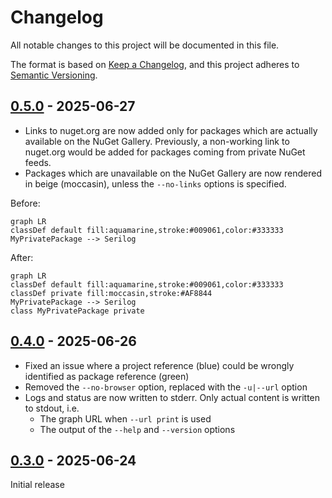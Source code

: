 # Changelog

All notable changes to this project will be documented in this file.

The format is based on [Keep a Changelog](https://keepachangelog.com/en/1.0.0/), and this project adheres to [Semantic Versioning](https://semver.org/spec/v2.0.0.html).

## [0.5.0][0.5.0] - 2025-06-27

* Links to nuget.org are now added only for packages which are actually available on the NuGet Gallery. Previously, a non-working link to nuget.org would be added for packages coming from private NuGet feeds.
* Packages which are unavailable on the NuGet Gallery are now rendered in beige (moccasin), unless the `--no-links` options is specified.

Before:

```mermaid
graph LR
classDef default fill:aquamarine,stroke:#009061,color:#333333
MyPrivatePackage --> Serilog
```

After:

```mermaid
graph LR
classDef default fill:aquamarine,stroke:#009061,color:#333333
classDef private fill:moccasin,stroke:#AF8844
MyPrivatePackage --> Serilog
class MyPrivatePackage private
```

## [0.4.0][0.4.0] - 2025-06-26

* Fixed an issue where a project reference (blue) could be wrongly identified as package reference (green)
* Removed the `--no-browser` option, replaced with the `-u|--url` option
* Logs and status are now written to stderr. Only actual content is written to stdout, i.e.
  * The graph URL when `--url print` is used
  * The output of the `--help` and `--version` options

## [0.3.0][0.3.0] - 2025-06-24

Initial release

[Unreleased]: https://github.com/0xced/nugraph/compare/0.5.0...HEAD
[0.5.0]: https://github.com/0xced/nugraph/compare/0.4.0...0.5.0
[0.4.0]: https://github.com/0xced/nugraph/compare/0.3.0...0.4.0
[0.3.0]: https://github.com/0xced/nugraph/compare/b581197c8849922788f3e79fd88b417a8ca18db6...0.3.0
